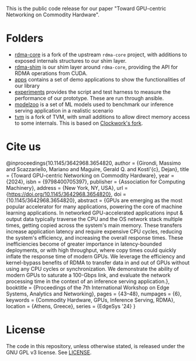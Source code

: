 This is the public code release for our paper "Toward GPU-centric Networking on Commodity Hardware".



# Folders

- [rdma-core](./rdma-core) is a fork of the upstream `rdma-core` project, with additions to exposed internals structures to our shim layer.
- [rdma-shim](./rdma-shim) is our shim layer around `rdma-core`, providing the API for RDMA operations from CUDA.
- [apps](./apps) contains a set of demo applications to show the functionalities of our library
- [experiments](./experiments) provides the script and test harness to measure the performance of our prototype. These are run through ansible.
- [modelzoo](./modelzoo) is a set of ML models used to benchmark our inference serving application in a realistic scenario
- [tvm](./tvm) is a fork of TVM, with small additions to allow direct memory access to some internals. This is based on [Clockwork's fork](https://gitlab.mpi-sws.org/cld/ml/tvm).

# Cite us

@inproceedings{10.1145/3642968.3654820,
author = {Girondi, Massimo and Scazzariello, Mariano and Maguire, Gerald Q. and Kosti\'{c}, Dejan},
title = {Toward GPU-centric Networking on Commodity Hardware},
year = {2024},
isbn = {9798400705397},
publisher = {Association for Computing Machinery},
address = {New York, NY, USA},
url = {https://doi.org/10.1145/3642968.3654820},
doi = {10.1145/3642968.3654820},
abstract = {GPUs are emerging as the most popular accelerator for many applications, powering the core of machine learning applications. In networked GPU-accelerated applications input \& output data typically traverse the CPU and the OS network stack multiple times, getting copied across the system's main memory. These transfers increase application latency and require expensive CPU cycles, reducing the system's efficiency, and increasing the overall response times. These inefficiencies become of greater importance in latency-bounded deployments, or with high throughput, where copy times could quickly inflate the response time of modern GPUs. We leverage the efficiency and kernel-bypass benefits of RDMA to transfer data in and out of GPUs without using any CPU cycles or synchronization. We demonstrate the ability of modern GPUs to saturate a 100-Gbps link, and evaluate the network processing time in the context of an inference serving application.},
booktitle = {Proceedings of the 7th International Workshop on Edge Systems, Analytics and Networking},
pages = {43–48},
numpages = {6},
keywords = {Commodity Hardware, GPUs, Inference Serving, RDMA},
location = {Athens, Greece},
series = {EdgeSys '24}
}



# License
The code in this repository, unless otherwise stated, is released under the GNU GPL v3 license. See [LICENSE](LICENSE).
